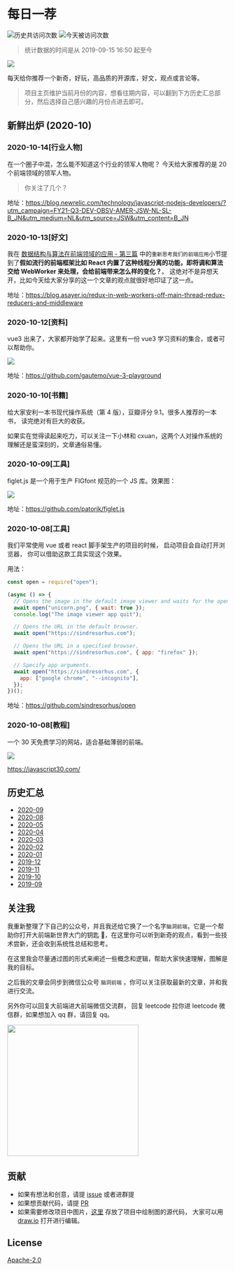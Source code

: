 # 每日一荐

![历史共访问次数](https://visitor-count-badge.herokuapp.com/total.svg?repo_id=azl397985856.daily-featured)
![今天被访问次数](https://visitor-count-badge.herokuapp.com/today.svg?repo_id=azl397985856.daily-featured)

> 统计数据的时间是从 2019-09-15 16:50 起至今

![](https://tva1.sinaimg.cn/large/006y8mN6ly1g8d0sktqrwj30hs07maae.jpg)

每天给你推荐一个新奇，好玩，高品质的开源库，好文，观点或言论等。

> 项目主页维护当前月份的内容，想看往期内容，可以翻到下方历史汇总部分，然后选择自己感兴趣的月份点进去即可。

## 新鲜出炉 (2020-10)

### 2020-10-14[行业人物]

在一个圈子中混，怎么能不知道这个行业的领军人物呢？ 今天给大家推荐的是 20 个前端领域的领军人物。

> 你关注了几个？

地址：https://blog.newrelic.com/technology/javascript-nodejs-developers/?utm_campaign=FY21-Q3-DEV-OBSV-AMER-JSW-NL-SL-B_JN&utm_medium=NL&utm_source=JSW&utm_content=B_JN

### 2020-10-13[好文]

我在 [数据结构与算法在前端领域的应用 - 第三篇](https://lucifer.ren/blog/2019/09/20/algorthimn-fe-3/) 中的`重新思考我们的前端应用`小节提到了**假如流行的前端框架比如 React 内置了这种线程分离的功能，即将调和算法交给 WebWorker 来处理，会给前端带来怎么样的变化？**。 这绝对不是异想天开，比如今天给大家分享的这一个文章的观点就很好地印证了这一点。

地址：https://blog.asayer.io/redux-in-web-workers-off-main-thread-redux-reducers-and-middleware

### 2020-10-12[资料]

vue3 出来了，大家都开始学了起来。这里有一份 vue3 学习资料的集合，或者可以帮助你。

![](https://tva1.sinaimg.cn/large/007S8ZIlly1gjlbt5q7ygj30u00w1wkz.jpg)

地址：https://github.com/gautemo/vue-3-playground

### 2020-10-10[书籍]

给大家安利一本书现代操作系统（第 4 版），豆瓣评分 9.1。很多人推荐的一本书， 读完绝对有巨大的收获。

如果实在觉得读起来吃力，可以关注一下小林和 cxuan，这两个人对操作系统的理解还是蛮深刻的，文章通俗易懂。

### 2020-10-09[工具]

figlet.js 是一个用于生产 FIGfont 规范的一个 JS 库。效果图：

![](https://tva1.sinaimg.cn/large/007S8ZIlly1gjlbpo5l30j31c00tgdix.jpg)

地址：https://github.com/patorjk/figlet.js

### 2020-10-08[工具]

我们平常使用 vue 或者 react 脚手架生产的项目的时候， 启动项目会自动打开浏览器， 你可以借助这款工具实现这个效果。

用法：

```js
const open = require("open");

(async () => {
  // Opens the image in the default image viewer and waits for the opened app to quit.
  await open("unicorn.png", { wait: true });
  console.log("The image viewer app quit");

  // Opens the URL in the default browser.
  await open("https://sindresorhus.com");

  // Opens the URL in a specified browser.
  await open("https://sindresorhus.com", { app: "firefox" });

  // Specify app arguments.
  await open("https://sindresorhus.com", {
    app: ["google chrome", "--incognito"],
  });
})();
```

地址：https://github.com/sindresorhus/open

### 2020-10-08[教程]

一个 30 天免费学习的网站，适合基础薄弱的前端。

![](https://tva1.sinaimg.cn/large/007S8ZIlly1gjmpyj2eiuj30zg0lo7l2.jpg)

https://javascript30.com/

## 历史汇总

- [2020-09](./backup/2020-09/)
- [2020-08](./backup/2020-08/)
- [2020-05](./backup/2020-05/)
- [2020-04](./backup/2020-04/)
- [2020-03](./backup/2020-03/)
- [2020-02](./backup/2020-02/)
- [2020-01](./backup/2020-01/)
- [2019-12](./backup/2019-12/)
- [2019-11](./backup/2019-11/)
- [2019-10](./backup/2019-10/)
- [2019-09](./backup/2019-09/)

## 关注我

我重新整理了下自己的公众号，并且我还给它换了一个名字`脑洞前端`，它是一个帮助你打开大前端新世界大门的钥匙 🔑，在这里你可以听到新奇的观点，看到一些技术尝新，还会收到系统性总结和思考。

在这里我会尽量通过图的形式来阐述一些概念和逻辑，帮助大家快速理解，图解是我的目标。

之后我的文章会同步到微信公众号 `脑洞前端` ，你可以关注获取最新的文章，并和我进行交流。

另外你可以回复大前端进大前端微信交流群， 回复 leetcode 拉你进 leetcode 微信群，如果想加入 qq 群，请回复 qq。

<img width="300" src="https://tva1.sinaimg.cn/large/006y8mN6ly1g7he9xdtmyj30by0byaac.jpg">

## 贡献

- 如果有想法和创意，请提 [issue](https://github.com/azl397985856/daily-featured/issues) 或者进群提
- 如果想贡献代码，请提 [PR](https://github.com/azl397985856/daily-featured/pulls)
- 如果需要修改项目中图片，[这里](./assets/) 存放了项目中绘制图的源代码， 大家可以用 [draw.io](https://www.draw.io/) 打开进行编辑。

## License

[Apache-2.0](./LICENSE)
